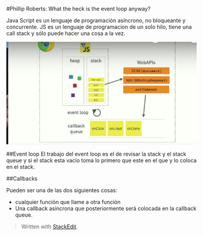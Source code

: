 
#Phillip Roberts: What the heck is the event loop anyway?

Java Script es un lenguaje de programación asíncrono, no bloqueante y concurrente.
JS es un lenguaje de programacion de un solo hilo, tiene una call stack y sólo puede hacer una cosa a la vez.

![](pictures/event.png)

##Event loop
El trabajo del event loop es el de revisar la stack y el stack queue y si el stack esta vacío toma lo primero que este en el que y lo coloca en el stack.

##Callbacks

Pueden ser una de las dos siguientes cosas: 
		  
* cualquier función que llame a otra función
* Una callback asíncrona que posteriormente será colocada en la callback queue.

> Written with [StackEdit](https://stackedit.io/).
